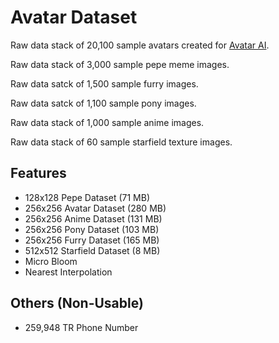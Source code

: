 
# Avatar Dataset

Raw data stack of 20,100 sample avatars created for [Avatar AI](https://t.me/AvatarAIBot).

Raw data stack of 3,000 sample pepe meme images.

Raw data satck of 1,500 sample furry images.

Raw data satck of 1,100 sample pony images.

Raw data stack of 1,000 sample anime images.

Raw data stack of 60 sample starfield texture images.


## Features

- 128x128 Pepe Dataset (71 MB)
- 256x256 Avatar Dataset (280 MB)
- 256x256 Anime Dataset (131 MB)
- 256x256 Pony Dataset (103 MB)
- 256x256 Furry Dataset (165 MB)
- 512x512 Starfield Dataset (8 MB)
- Micro Bloom
- Nearest Interpolation

## Others (Non-Usable)

- 259,948 TR Phone Number